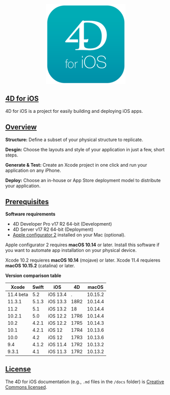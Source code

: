 <p align="center"><img src="https://github.com/4D/4D-for-iOS/raw/gh-pages/img/logo4DforiOS.png" alt="4D for iOS logo" height="250" width="250"></p>

## [4D for iOS](https://4d.github.io/4d-for-ios/)

4D for iOS is a project for easily building and deploying iOS apps.

## [Overview](https://4d.github.io/4d-for-ios/docs/en/overview.html)

**Structure:** Define a subset of your physical structure to replicate.

**Desgin:** Choose the layouts and style of your application in just a few, short steps.

**Generate & Test:** Create an Xcode project in one click and run your application on any iPhone.

**Deploy:** Choose an in-house or App Store deployment model to distribute your application.


## [Prerequisites](https://4d.github.io/4d-for-ios/docs/en/prerequisites.html)

**Software requirements**

* 4D Developer Pro v17 R2 64-bit (Development)
* 4D Server v17 R2 64-bit (Deployment) 
* [Apple configurator 2](https://itunes.apple.com/us/app/apple-configurator-2/id1037126344) installed on your Mac (optional). 

Apple configurator 2 requires **macOS 10.14** or later.
Install this software if you want to automate app installation on your physical device.

Xcode 10.2 requieres **macOS 10.14** (mojave) or later.
Xcode 11.4 requieres **macOS 10.15.2** (catalina) or later.

**Version comparison table**

| Xcode | Swift | iOS | 4D | macOS |
|---|---|---|---|---|
| 11.4 beta | 5.2 | iOS 13.4| . | 10.15.2 |
| 11.3.1 | 5.1.3 | iOS 13.3| 18R2 | 10.14.4 |
| 11.2 | 5.1 | iOS 13.2| 18 | 10.14.4 |
| 10.2.1 | 5.0 | iOS 12.2 | 17R6 | 10.14.4 |
| 10.2 | 4.2.1 | iOS 12.2 | 17R5 | 10.14.3 |
| 10.1 | 4.2.1 | iOS 12 | 17R4 | 10.13.6 |
| 10.0 | 4.2 | iOS 12 | 17R3 | 10.13.6 |
| 9.4| 4.1.2| iOS 11.4 | 17R2 | 10.13.2 |
| 9.3.1| 4.1| iOS 11.3 | 17R2 | 10.13.2 |

## [License](./LICENSE-docs)

The 4D for iOS documentation (e.g., `.md` files in the `/docs` folder) is [Creative Commons licensed](./LICENSE-docs).

